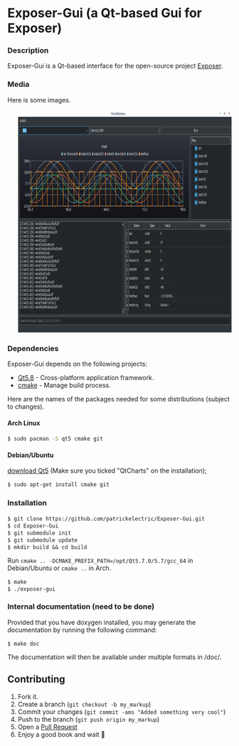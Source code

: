 # Exposer-Gui (a Qt-based Gui for Exposer)

### Description

Exposer-Gui is a Qt-based interface for the open-source project [Exposer].

### Media
Here is some images.

<div id="pattern" class="pattern">
  <ul class="g">
    <a href="https://raw.githubusercontent.com/patrickelectric/Exposer-Gui/readme/doc/images/window.png"><img src="doc/images/window.png" alt="Product Name" width="1300" height="500" /></a>
  </ul>
</div>

### Dependencies
Exposer-Gui depends on the following projects:

* [Qt5.8] - Cross-platform application framework.
* [cmake] - Manage build process.

Here are the names of the packages needed for some distributions (subject to changes).

#### Arch Linux
```sh
$ sudo pacman -S qt5 cmake git
```
#### Debian/Ubuntu
[download Qt5](https://wiki.qt.io/Install_Qt_5_on_Ubuntu) (Make sure you ticked
"QtCharts" on the installation);
```sh
$ sudo apt-get install cmake git
```
### Installation

```
$ git clone https://github.com/patrickelectric/Exposer-Gui.git
$ cd Exposer-Gui
$ git submodule init
$ git submodule update
$ mkdir build && cd build
```
Run `cmake .. -DCMAKE_PREFIX_PATH=/opt/Qt5.7.0/5.7/gcc_64` in Debian/Ubuntu or
`cmake ..` in Arch.
```
$ make
$ ./exposer-gui
```

### Internal documentation (need to be done)

Provided that you have doxygen installed, you may generate the documentation by
running the following command:

```
$ make doc
```

The documentation will then be available under multiple formats in /doc/.

## Contributing

1. Fork it.
2. Create a branch (`git checkout -b my_markup`)
3. Commit your changes (`git commit -ams "Added something very cool"`)
4. Push to the branch (`git push origin my_markup`)
5. Open a [Pull Request]
6. Enjoy a good book and wait :book:

[Exposer]: https://github.com/robotadasufsc/Exposer
[Qt5.8]: https://www.qt.io/
[cmake]: http://www.cmake.org/
[Doxygen]: http://www.stack.nl/~dimitri/doxygen/

[Pull Request]: https://github.com/patrickelectric/Exposer-Gui/pulls
